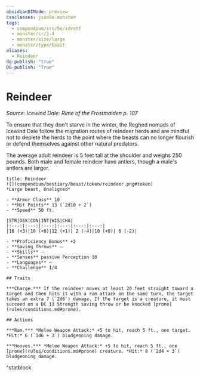 ```yaml
---
obsidianUIMode: preview
cssclasses: json5e-monster
tags:
  - compendium/src/5e/idrotf
  - monster/cr/1-4
  - monster/size/large
  - monster/type/beast
aliases:
  - Reindeer
dg-publish: "true"
DG-publish: "True"
---
```

# Reindeer
*Source: Icewind Dale: Rime of the Frostmaiden p. 107*  

To ensure that they don't starve in the winter, the Reghed nomads of Icewind Dale follow the migration routes of reindeer herds and are mindful not to deplete the herds to the point where the beasts can no longer flourish or defend themselves against other natural predators.

The average adult reindeer is 5 feet tall at the shoulder and weighs 250 pounds. Both male and female reindeer have antlers, though a male's antlers are larger.

```ad-statblock
title: Reindeer
![](compendium/bestiary/beast/token/reindeer.png#token)
*Large beast, Unaligned*

- **Armor Class** 10 
- **Hit Points** 13 (`2d10 + 2`)
- **Speed** 50 ft.

|STR|DEX|CON|INT|WIS|CHA|
|:---:|:---:|:---:|:---:|:---:|:---:|
|16 (+3)|10 (+0)|12 (+1)| 2 (-4)|10 (+0)| 6 (-2)|

- **Proficiency Bonus** +2
- **Saving Throws** ⏤
- **Skills** ⏤
- **Senses** passive Perception 10
- **Languages** —
- **Challenge** 1/4

## Traits

***Charge.*** If the reindeer moves at least 20 feet straight toward a target and then hits it with a ram attack on the same turn, the target takes an extra 7 (`2d6`) damage. If the target is a creature, it must succeed on a DC 13 Strength saving throw or be knocked [prone](rules/conditions.md#prone).

## Actions

***Ram.*** *Melee Weapon Attack:* +5 to hit, reach 5 ft., one target. *Hit:* 6 (`1d6 + 3`) bludgeoning damage.

***Hooves.*** *Melee Weapon Attack:* +5 to hit, reach 5 ft., one [prone](rules/conditions.md#prone) creature. *Hit:* 8 (`2d4 + 3`) bludgeoning damage.
```
^statblock